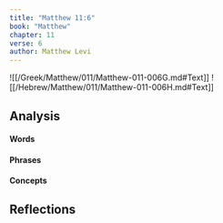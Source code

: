 ```yaml
---
title: "Matthew 11:6"
book: "Matthew"
chapter: 11
verse: 6
author: Matthew Levi
---
```

![[/Greek/Matthew/011/Matthew-011-006G.md#Text]]
![[/Hebrew/Matthew/011/Matthew-011-006H.md#Text]]

## Analysis

#### Words

#### Phrases

#### Concepts

## Reflections
